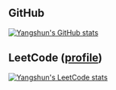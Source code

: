 ## GitHub

[![Yangshun's GitHub stats](https://github-readme-stats.vercel.app/api?username=ShijoyBharath&show_icons=true&icon_color=586069&text_color=586069&bg_color=fff&line_height=30&hide_title=true&title_color=0366d6)](https://github.com/anuraghazra/github-readme-stats)

## LeetCode ([profile](https://leetcode.com/shijoybharath8))
[![Yangshun's LeetCode stats](https://leetcode-stats-six.vercel.app/api?username=shijoybharath8)](https://github.com/KnlnKS/leetcode-stats)